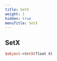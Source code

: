 ```yaml
---
title: SetX
weight: 1
hidden: true
menuTitle: SetX
---
```

## SetX
```perl
$object->SetX(float X)
```